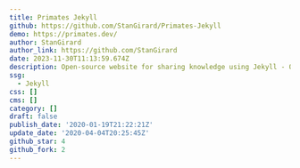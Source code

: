 ```yaml
---
title: Primates Jekyll
github: https://github.com/StanGirard/Primates-Jekyll
demo: https://primates.dev/
author: StanGirard
author_link: https://github.com/StanGirard
date: 2023-11-30T11:13:59.674Z
description: Open-source website for sharing knowledge using Jekyll - Old Version
ssg:
  - Jekyll
css: []
cms: []
category: []
draft: false
publish_date: '2020-01-19T21:22:21Z'
update_date: '2020-04-04T20:25:45Z'
github_star: 4
github_fork: 2
---
```

